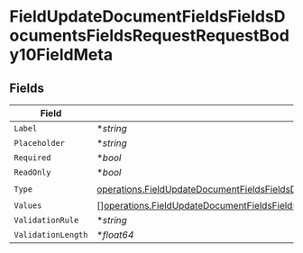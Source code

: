# FieldUpdateDocumentFieldsFieldsDocumentsFieldsRequestRequestBody10FieldMeta


## Fields

| Field                                                                                                                                                                                                    | Type                                                                                                                                                                                                     | Required                                                                                                                                                                                                 | Description                                                                                                                                                                                              |
| -------------------------------------------------------------------------------------------------------------------------------------------------------------------------------------------------------- | -------------------------------------------------------------------------------------------------------------------------------------------------------------------------------------------------------- | -------------------------------------------------------------------------------------------------------------------------------------------------------------------------------------------------------- | -------------------------------------------------------------------------------------------------------------------------------------------------------------------------------------------------------- |
| `Label`                                                                                                                                                                                                  | **string*                                                                                                                                                                                                | :heavy_minus_sign:                                                                                                                                                                                       | N/A                                                                                                                                                                                                      |
| `Placeholder`                                                                                                                                                                                            | **string*                                                                                                                                                                                                | :heavy_minus_sign:                                                                                                                                                                                       | N/A                                                                                                                                                                                                      |
| `Required`                                                                                                                                                                                               | **bool*                                                                                                                                                                                                  | :heavy_minus_sign:                                                                                                                                                                                       | N/A                                                                                                                                                                                                      |
| `ReadOnly`                                                                                                                                                                                               | **bool*                                                                                                                                                                                                  | :heavy_minus_sign:                                                                                                                                                                                       | N/A                                                                                                                                                                                                      |
| `Type`                                                                                                                                                                                                   | [operations.FieldUpdateDocumentFieldsFieldsDocumentsFieldsRequestRequestBody10FieldMetaType](../../models/operations/fieldupdatedocumentfieldsfieldsdocumentsfieldsrequestrequestbody10fieldmetatype.md) | :heavy_check_mark:                                                                                                                                                                                       | N/A                                                                                                                                                                                                      |
| `Values`                                                                                                                                                                                                 | [][operations.FieldUpdateDocumentFieldsFieldsDocumentsFieldsValues](../../models/operations/fieldupdatedocumentfieldsfieldsdocumentsfieldsvalues.md)                                                     | :heavy_minus_sign:                                                                                                                                                                                       | N/A                                                                                                                                                                                                      |
| `ValidationRule`                                                                                                                                                                                         | **string*                                                                                                                                                                                                | :heavy_minus_sign:                                                                                                                                                                                       | N/A                                                                                                                                                                                                      |
| `ValidationLength`                                                                                                                                                                                       | **float64*                                                                                                                                                                                               | :heavy_minus_sign:                                                                                                                                                                                       | N/A                                                                                                                                                                                                      |
